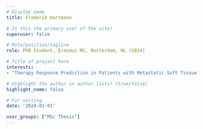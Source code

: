 ```yaml
---
# Display name
title: Frederik Hartmann

# Is this the primary user of the site?
superuser: false

# Role/position/tagline
role: PhD Student, Erasmus MC, Rotterdam, NL (2024)

# Title of project here
interests:
- "Therapy Response Prediction in Patients with Metastatic Soft Tissue Sarcomas Based on CT Scans Using Delta Radiomics"

# Highlight the author in author lists? (true/false)
highlight_name: false

# For sorting
date: '2024-01-01'

user_groups: ["MSc Thesis"]
---
```

